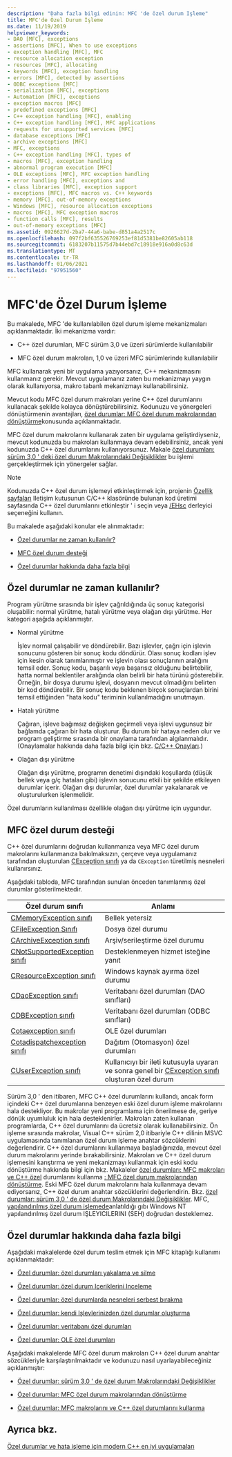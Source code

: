 ```yaml
---
description: "Daha fazla bilgi edinin: MFC 'de özel durum Işleme"
title: MFC'de Özel Durum İşleme
ms.date: 11/19/2019
helpviewer_keywords:
- DAO [MFC], exceptions
- assertions [MFC], When to use exceptions
- exception handling [MFC], MFC
- resource allocation exception
- resources [MFC], allocating
- keywords [MFC], exception handling
- errors [MFC], detected by assertions
- ODBC exceptions [MFC]
- serialization [MFC], exceptions
- Automation [MFC], exceptions
- exception macros [MFC]
- predefined exceptions [MFC]
- C++ exception handling [MFC], enabling
- C++ exception handling [MFC], MFC applications
- requests for unsupported services [MFC]
- database exceptions [MFC]
- archive exceptions [MFC]
- MFC, exceptions
- C++ exception handling [MFC], types of
- macros [MFC], exception handling
- abnormal program execution [MFC]
- OLE exceptions [MFC], MFC exception handling
- error handling [MFC], exceptions and
- class libraries [MFC], exception support
- exceptions [MFC], MFC macros vs. C++ keywords
- memory [MFC], out-of-memory exceptions
- Windows [MFC], resource allocation exceptions
- macros [MFC], MFC exception macros
- function calls [MFC], results
- out-of-memory exceptions [MFC]
ms.assetid: 0926627d-2ba7-44a6-babe-d851a4a2517c
ms.openlocfilehash: 097f2bf635526769253ef81d5381be82605ab118
ms.sourcegitcommit: 6183207b11575d7b44ebd7c18918e916a0d8c63d
ms.translationtype: MT
ms.contentlocale: tr-TR
ms.lasthandoff: 01/06/2021
ms.locfileid: "97951560"
---
```

# <a name="exception-handling-in-mfc"></a>MFC'de Özel Durum İşleme

Bu makalede, MFC 'de kullanılabilen özel durum işleme mekanizmaları açıklanmaktadır. İki mekanizma vardır:

- C++ özel durumları, MFC sürüm 3,0 ve üzeri sürümlerde kullanılabilir

- MFC özel durum makroları, 1,0 ve üzeri MFC sürümlerinde kullanılabilir

MFC kullanarak yeni bir uygulama yazıyorsanız, C++ mekanizmasını kullanmanız gerekir. Mevcut uygulamanız zaten bu mekanizmayı yaygın olarak kullanıyorsa, makro tabanlı mekanizmayı kullanabilirsiniz.

Mevcut kodu MFC özel durum makroları yerine C++ özel durumlarını kullanacak şekilde kolayca dönüştürebilirsiniz. Kodunuzu ve yönergeleri dönüştürmenin avantajları, [özel durumlar: MFC özel durum makrolarından dönüştürme](exceptions-converting-from-mfc-exception-macros.md)konusunda açıklanmaktadır.

MFC özel durum makrolarını kullanarak zaten bir uygulama geliştirdiyseniz, mevcut kodunuzda bu makroları kullanmaya devam edebilirsiniz, ancak yeni kodunuzda C++ özel durumlarını kullanıyorsunuz. Makale [özel durumları: sürüm 3,0 ' deki özel durum Makrolarındaki Değişiklikler](exceptions-changes-to-exception-macros-in-version-3-0.md) bu işlemi gerçekleştirmek için yönergeler sağlar.

> [!NOTE]
> Kodunuzda C++ özel durum işlemeyi etkinleştirmek için, projenin [Özellik sayfaları](../build/reference/property-pages-visual-cpp.md) Iletişim kutusunun C/C++ klasöründe bulunan kod üretimi sayfasında C++ özel durumlarını etkinleştir ' i seçin veya [/EHsc](../build/reference/eh-exception-handling-model.md) derleyici seçeneğini kullanın.

Bu makalede aşağıdaki konular ele alınmaktadır:

- [Özel durumlar ne zaman kullanılır?](#_core_when_to_use_exceptions)

- [MFC özel durum desteği](#_core_mfc_exception_support)

- [Özel durumlar hakkında daha fazla bilgi](#_core_further_reading_about_exceptions)

## <a name="when-to-use-exceptions"></a><a name="_core_when_to_use_exceptions"></a> Özel durumlar ne zaman kullanılır?

Program yürütme sırasında bir işlev çağrıldığında üç sonuç kategorisi oluşabilir: normal yürütme, hatalı yürütme veya olağan dışı yürütme. Her kategori aşağıda açıklanmıştır.

- Normal yürütme

   İşlev normal çalışabilir ve döndürebilir. Bazı işlevler, çağrı için işlevin sonucunu gösteren bir sonuç kodu döndürür. Olası sonuç kodları işlev için kesin olarak tanımlanmıştır ve işlevin olası sonuçlarının aralığını temsil eder. Sonuç kodu, başarılı veya başarısız olduğunu belirtebilir, hatta normal beklentiler aralığında olan belirli bir hata türünü gösterebilir. Örneğin, bir dosya durumu işlevi, dosyanın mevcut olmadığını belirten bir kod döndürebilir. Bir sonuç kodu beklenen birçok sonuçlardan birini temsil ettiğinden "hata kodu" teriminin kullanılmadığını unutmayın.

- Hatalı yürütme

   Çağıran, işleve bağımsız değişken geçirmeli veya işlevi uygunsuz bir bağlamda çağıran bir hata oluşturur. Bu durum bir hataya neden olur ve program geliştirme sırasında bir onaylama tarafından algılanmalıdır. (Onaylamalar hakkında daha fazla bilgi için bkz. [C/C++ Onayları](/visualstudio/debugger/c-cpp-assertions).)

- Olağan dışı yürütme

   Olağan dışı yürütme, programın denetimi dışındaki koşullarda (düşük bellek veya g/ç hataları gibi) işlevin sonucunu etkili bir şekilde etkileyen durumlar içerir. Olağan dışı durumlar, özel durumlar yakalanarak ve oluşturulurken işlenmelidir.

Özel durumların kullanılması özellikle olağan dışı yürütme için uygundur.

## <a name="mfc-exception-support"></a><a name="_core_mfc_exception_support"></a> MFC özel durum desteği

C++ özel durumlarını doğrudan kullanmanıza veya MFC özel durum makrolarını kullanmanıza bakılmaksızın, çerçeve veya uygulamanız tarafından oluşturulan [CException sınıfı](reference/cexception-class.md) ya da `CException` türetilmiş nesneleri kullanırsınız.

Aşağıdaki tabloda, MFC tarafından sunulan önceden tanımlanmış özel durumlar gösterilmektedir.

|Özel durum sınıfı|Anlamı|
|---------------------|-------------|
|[CMemoryException sınıfı](reference/cmemoryexception-class.md)|Bellek yetersiz|
|[CFileException Sınıfı](reference/cfileexception-class.md)|Dosya özel durumu|
|[CArchiveException sınıfı](reference/carchiveexception-class.md)|Arşiv/serileştirme özel durumu|
|[CNotSupportedException sınıfı](reference/cnotsupportedexception-class.md)|Desteklenmeyen hizmet isteğine yanıt|
|[CResourceException sınıfı](reference/cresourceexception-class.md)|Windows kaynak ayırma özel durumu|
|[CDaoException sınıfı](reference/cdaoexception-class.md)|Veritabanı özel durumları (DAO sınıfları)|
|[CDBException sınıfı](reference/cdbexception-class.md)|Veritabanı özel durumları (ODBC sınıfları)|
|[Cotaexception sınıfı](reference/coleexception-class.md)|OLE özel durumları|
|[Cotadispatchexception sınıfı](reference/coledispatchexception-class.md)|Dağıtım (Otomasyon) özel durumları|
|[CUserException sınıfı](reference/cuserexception-class.md)|Kullanıcıyı bir ileti kutusuyla uyaran ve sonra genel bir [CException sınıfı](reference/cexception-class.md) oluşturan özel durum|

Sürüm 3,0 ' den itibaren, MFC C++ özel durumlarını kullandı, ancak form içindeki C++ özel durumlarına benzeyen eski özel durum işleme makrolarını hala destekliyor. Bu makrolar yeni programlama için önerilmese de, geriye dönük uyumluluk için hala desteklenirler. Makroları zaten kullanan programlarda, C++ özel durumlarını da ücretsiz olarak kullanabilirsiniz. Ön işleme sırasında makrolar, Visual C++ sürüm 2,0 itibariyle C++ dilinin MSVC uygulamasında tanımlanan özel durum işleme anahtar sözcüklerini değerlendirir. C++ özel durumlarını kullanmaya başladığınızda, mevcut özel durum makrolarını yerinde bırakabilirsiniz. Makroları ve C++ özel durum işlemesini karıştırma ve yeni mekanizmayı kullanmak için eski kodu dönüştürme hakkında bilgi için bkz. Makaleler [özel durumları: MFC makroları ve C++ özel](exceptions-using-mfc-macros-and-cpp-exceptions.md) durumlarını kullanma [: MFC özel durum makrolarından dönüştürme](exceptions-converting-from-mfc-exception-macros.md). Eski MFC özel durum makrolarını hala kullanmaya devam ediyorsanız, C++ özel durum anahtar sözcüklerini değerlendirin. Bkz. [özel durumlar: sürüm 3,0 ' de özel durum Makrolarındaki Değişiklikler](exceptions-changes-to-exception-macros-in-version-3-0.md). MFC, [yapılandırılmış özel durum işlemede](/windows/win32/debug/structured-exception-handling)anlatıldığı gıbı Windows NT yapılandırılmış özel durum IŞLEYICILERINI (SEH) doğrudan desteklemez.

## <a name="further-reading-about-exceptions"></a><a name="_core_further_reading_about_exceptions"></a> Özel durumlar hakkında daha fazla bilgi

Aşağıdaki makalelerde özel durum teslim etmek için MFC kitaplığı kullanımı açıklanmaktadır:

- [Özel durumlar: özel durumları yakalama ve silme](exceptions-catching-and-deleting-exceptions.md)

- [Özel durumlar: özel durum Içeriklerini Inceleme](exceptions-examining-exception-contents.md)

- [Özel durumlar: özel durumlarda nesneleri serbest bırakma](exceptions-freeing-objects-in-exceptions.md)

- [Özel durumlar: kendi Işlevlerinizden özel durumlar oluşturma](exceptions-throwing-exceptions-from-your-own-functions.md)

- [Özel durumlar: veritabanı özel durumları](exceptions-database-exceptions.md)

- [Özel durumlar: OLE özel durumları](exceptions-ole-exceptions.md)

Aşağıdaki makalelerde MFC özel durum makroları C++ özel durum anahtar sözcükleriyle karşılaştırılmaktadır ve kodunuzu nasıl uyarlayabileceğiniz açıklanmıştır:

- [Özel durumlar: sürüm 3,0 ' de özel durum Makrolarındaki Değişiklikler](exceptions-changes-to-exception-macros-in-version-3-0.md)

- [Özel durumlar: MFC özel durum makrolarından dönüştürme](exceptions-converting-from-mfc-exception-macros.md)

- [Özel durumlar: MFC makrolarını ve C++ özel durumlarını kullanma](exceptions-using-mfc-macros-and-cpp-exceptions.md)

## <a name="see-also"></a>Ayrıca bkz.

[Özel durumlar ve hata işleme için modern C++ en iyi uygulamaları](../cpp/errors-and-exception-handling-modern-cpp.md)
